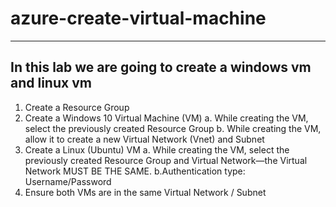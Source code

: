 # azure-create-virtual-machine
---
In this lab we are going to create a windows vm and linux vm
---

1. Create a Resource Group 
2. Create a Windows 10 Virtual Machine (VM)
  a. While creating the VM, select the previously created Resource Group
  b. While creating the VM, allow it to create a new Virtual Network (Vnet) and Subnet
3. Create a Linux (Ubuntu) VM
  a. While creating the VM, select the previously created Resource Group and Virtual Network—the Virtual Network MUST BE THE SAME.
  b.Authentication type: Username/Password
4. Ensure both VMs are in the same Virtual Network / Subnet

